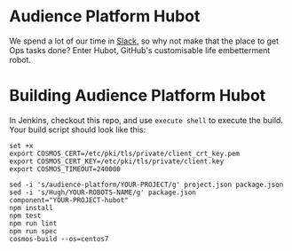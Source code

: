 # Audience Platform Hubot
We spend a lot of our time in [Slack](https://slack.com), so why not make that the place to get Ops tasks done?
Enter Hubot, GitHub's customisable life embetterment robot.

# Building Audience Platform Hubot
In Jenkins, checkout this repo, and use `execute shell` to execute the build.
Your build script should look like this:

```
set +x
export COSMOS_CERT=/etc/pki/tls/private/client_crt_key.pem
export COSMOS_CERT_KEY=/etc/pki/tls/private/client.key
export COSMOS_TIMEOUT=240000

sed -i 's/audience-platform/YOUR-PROJECT/g' project.json package.json
sed -i 's/Hugh/YOUR-ROBOTS-NAME/g' package.json
component="YOUR-PROJECT-hubot"
npm install
npm test
npm run lint
npm run spec
cosmos-build --os=centos7
```
